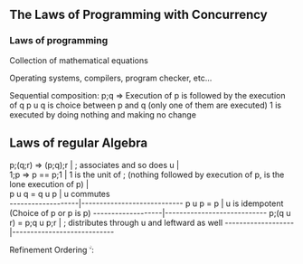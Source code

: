 ## The Laws of Programming with Concurrency

### Laws of programming
Collection of mathematical equations

Operating systems,
compilers,
program checker,
etc...

Sequential composition: p;q => Execution of p is followed by the execution of q
p u q is choice between p and q (only one of them are executed)
1 is executed by doing nothing and making no change


Laws of regular Algebra
-------------------------------------------------

 p;(q;r) => (p;q);r | ; associates and so does u 
                   |                            
 1;p => p == p;1   | 1 is the unit of ; (nothing followed by execution of p, is the lone execution of p)
                   |                            
 p u q = q u p     | u commutes                 
-------------------|----------------------------
 p u p = p | u is idempotent (Choice of p or p is p) 
-------------------|----------------------------
 p;(q u r) = p;q u p;r | ; distributes through u and leftward as well
-------------------|----------------------------

Refinement Ordering &#2264; :
